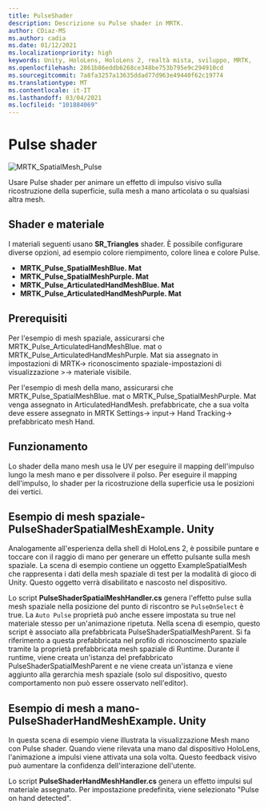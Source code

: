 ```yaml
---
title: PulseShader
description: Descrizione su Pulse shader in MRTK.
author: CDiaz-MS
ms.author: cadia
ms.date: 01/12/2021
ms.localizationpriority: high
keywords: Unity, HoloLens, HoloLens 2, realtà mista, sviluppo, MRTK,
ms.openlocfilehash: 2861b86eddb6268ce348be753b795e9c294910cd
ms.sourcegitcommit: 7a8fa3257a13635ddad77d963e49440f62c19774
ms.translationtype: MT
ms.contentlocale: it-IT
ms.lasthandoff: 03/04/2021
ms.locfileid: "101884069"
---
```

# <a name="pulse-shader"></a>Pulse shader

![MRTK_SpatialMesh_Pulse](https://user-images.githubusercontent.com/13754172/68261851-3489e200-fff6-11e9-9f6c-5574a7dd8db7.gif)

Usare Pulse shader per animare un effetto di impulso visivo sulla ricostruzione della superficie, sulla mesh a mano articolata o su qualsiasi altra mesh.

## <a name="shader-and-material"></a>Shader e materiale

I materiali seguenti usano **SR_Triangles** shader. È possibile configurare diverse opzioni, ad esempio colore riempimento, colore linea e colore Pulse.

- **MRTK_Pulse_SpatialMeshBlue. Mat** 
- **MRTK_Pulse_SpatialMeshPurple. Mat** 
- **MRTK_Pulse_ArticulatedHandMeshBlue. Mat** 
- **MRTK_Pulse_ArticulatedHandMeshPurple. Mat** 

## <a name="prerequisites"></a>Prerequisiti

Per l'esempio di mesh spaziale, assicurarsi che MRTK_Pulse_ArticulatedHandMeshBlue. mat o MRTK_Pulse_ArticulatedHandMeshPurple. Mat sia assegnato in impostazioni di MRTK-> riconoscimento spaziale-impostazioni di visualizzazione >-> materiale visibile.

Per l'esempio di mesh della mano, assicurarsi che MRTK_Pulse_SpatialMeshBlue. mat o MRTK_Pulse_SpatialMeshPurple. Mat venga assegnato in ArticulatedHandMesh. prefabbricate, che a sua volta deve essere assegnato in MRTK Settings-> input-> Hand Tracking-> prefabbricato mesh Hand.

## <a name="how-it-works"></a>Funzionamento

Lo shader della mano mesh usa le UV per eseguire il mapping dell'impulso lungo la mesh mano e per dissolvere il polso. Per eseguire il mapping dell'impulso, lo shader per la ricostruzione della superficie usa le posizioni dei vertici.

## <a name="spatial-mesh-example---pulseshaderspatialmeshexampleunity"></a>Esempio di mesh spaziale-PulseShaderSpatialMeshExample. Unity

Analogamente all'esperienza della shell di HoloLens 2, è possibile puntare e toccare con il raggio di mano per generare un effetto pulsante sulla mesh spaziale. La scena di esempio contiene un oggetto ExampleSpatialMesh che rappresenta i dati della mesh spaziale di test per la modalità di gioco di Unity. Questo oggetto verrà disabilitato e nascosto nel dispositivo.

Lo script **PulseShaderSpatialMeshHandler.cs** genera l'effetto pulse sulla mesh spaziale nella posizione del punto di riscontro se `PulseOnSelect` è true. La  `Auto Pulse` proprietà può anche essere impostata su true nel materiale stesso per un'animazione ripetuta.  Nella scena di esempio, questo script è associato alla prefabbricata PulseShaderSpatialMeshParent.  Si fa riferimento a questa prefabbricata nel profilo di riconoscimento spaziale tramite la proprietà prefabbricata mesh spaziale di Runtime. Durante il runtime, viene creata un'istanza del prefabbricato PulseShaderSpatialMeshParent e ne viene creata un'istanza e viene aggiunto alla gerarchia mesh spaziale (solo sul dispositivo, questo comportamento non può essere osservato nell'editor).

## <a name="hand-mesh-example---pulseshaderhandmeshexampleunity"></a>Esempio di mesh a mano-PulseShaderHandMeshExample. Unity

In questa scena di esempio viene illustrata la visualizzazione Mesh mano con Pulse shader. Quando viene rilevata una mano dal dispositivo HoloLens, l'animazione a impulsi viene attivata una sola volta. Questo feedback visivo può aumentare la confidenza dell'interazione dell'utente. 

Lo script **PulseShaderHandMeshHandler.cs** genera un effetto impulsi sul materiale assegnato. Per impostazione predefinita, viene selezionato "Pulse on hand detected".
